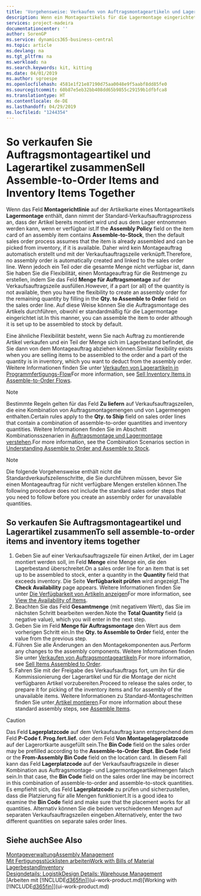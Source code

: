 ```yaml
---
title: 'Vorgehensweise: Verkaufen von Auftragsmontageartikeln und Lagerartikeln zusammen | Microsoft Docs'
description: Wenn ein Montageartikels für die Lagermontage eingerichtet ist, dann nimmt der Standard-Verkaufsauftragsprozess an, dass der Artikel bereits montiert wird und aus dem Lager entnommen werden kann, wenn er verfügbar ist. Wenn jedoch ein Teil oder die gesamte Menge nicht verfügbar ist, dann Sie haben Sie die Flexibilität, einen Montageauftrag für die Restmenge dynamisch zu erstellen.
services: project-madeira
documentationcenter: ''
author: SorenGP
ms.service: dynamics365-business-central
ms.topic: article
ms.devlang: na
ms.tgt_pltfrm: na
ms.workload: na
ms.search.keywords: kit, kitting
ms.date: 04/01/2019
ms.author: sgroespe
ms.openlocfilehash: 4581e1f21e87190d75aa0048e9f5aabf8dd85fe0
ms.sourcegitcommit: 60b87e5eb32bb408dd65b9855c29159b1dfbfca8
ms.translationtype: HT
ms.contentlocale: de-DE
ms.lasthandoff: 04/29/2019
ms.locfileid: "1244354"
---
```

# <a name="sell-assemble-to-order-items-and-inventory-items-together"></a><span data-ttu-id="eba1d-104">So verkaufen Sie Auftragsmontageartikel und Lagerartikel zusammen</span><span class="sxs-lookup"><span data-stu-id="eba1d-104">Sell Assemble-to-Order Items and Inventory Items Together</span></span>
<span data-ttu-id="eba1d-105">Wenn das Feld **Montagerichtlinie** auf der Artikelkarte eines Montageartikels **Lagermontage** enthält, dann nimmt der Standard-Verkaufsauftragsprozess an, dass der Artikel bereits montiert wird und aus dem Lager entnommen werden kann, wenn er verfügbar ist.</span><span class="sxs-lookup"><span data-stu-id="eba1d-105">If the **Assembly Policy** field on the item card of an assembly item contains **Assemble-to-Stock**, then the default sales order process assumes that the item is already assembled and can be picked from inventory, if it is available.</span></span> <span data-ttu-id="eba1d-106">Daher wird kein Montageauftrag automatisch erstellt und mit der Verkaufsauftragszeile verknüpft.</span><span class="sxs-lookup"><span data-stu-id="eba1d-106">Therefore, no assembly order is automatically created and linked to the sales order line.</span></span> <span data-ttu-id="eba1d-107">Wenn jedoch ein Teil oder die gesamte Menge nicht verfügbar ist, dann Sie haben Sie die Flexibilität, einen Montageauftrag für die Restmenge zu erstellen, indem Sie das Feld **Menge für Auftragsmontage** auf der Verkaufsauftragszeile ausfüllen.</span><span class="sxs-lookup"><span data-stu-id="eba1d-107">However, if a part (or all) of the quantity is not available, then you have the flexibility to create an assembly order for the remaining quantity by filling in the **Qty. to Assemble to Order** field on the sales order line.</span></span> <span data-ttu-id="eba1d-108">Auf diese Weise können Sie die Auftragsmontage des Artikels durchführen, obwohl er standardmäßig für die Lagermontage eingerichtet ist.</span><span class="sxs-lookup"><span data-stu-id="eba1d-108">In this manner, you can assemble the item to order although it is set up to be assembled to stock by default.</span></span>  

<span data-ttu-id="eba1d-109">Eine ähnliche Flexibilität besteht, wenn Sie nach Auftrag zu montierende Artikel verkaufen und ein Teil der Menge sich im Lagerbestand befindet, die Sie dann von dem Montageauftrag abziehen können.</span><span class="sxs-lookup"><span data-stu-id="eba1d-109">Similar flexibility exists when you are selling items to be assembled to the order and a part of the quantity is in inventory, which you want to deduct from the assembly order.</span></span> <span data-ttu-id="eba1d-110">Weitere Informationen finden Sie unter [Verkaufen von Lagerartikeln in Programmfertigungs-Flow](assembly-how-to-sell-inventory-items-in-assemble-to-order-flows.md)</span><span class="sxs-lookup"><span data-stu-id="eba1d-110">For more information, see [Sell Inventory Items in Assemble-to-Order Flows](assembly-how-to-sell-inventory-items-in-assemble-to-order-flows.md).</span></span>  

> [!NOTE]  
>  <span data-ttu-id="eba1d-111">Bestimmte Regeln gelten für das Feld **Zu liefern** auf Verkaufsauftragszeilen, die eine Kombination von Auftragsmontagemengen und von Lagermengen enthalten.</span><span class="sxs-lookup"><span data-stu-id="eba1d-111">Certain rules apply to the **Qty. to Ship** field on sales order lines that contain a combination of assemble-to-order quantities and inventory quantities.</span></span> <span data-ttu-id="eba1d-112">Weitere Informationen finden Sie im Abschnitt Kombinationsszenarien in [Auftragsmontage und Lagermontage verstehen](assembly-assemble-to-order-or-assemble-to-stock.md).</span><span class="sxs-lookup"><span data-stu-id="eba1d-112">For more information, see the Combination Scenarios section in [Understanding Assemble to Order and Assemble to Stock](assembly-assemble-to-order-or-assemble-to-stock.md).</span></span>  

> [!NOTE]  
>  <span data-ttu-id="eba1d-113">Die folgende Vorgehensweise enthält nicht die Standardverkaufszeilenschritte, die Sie durchführen müssen, bevor Sie einen Montageauftrag für nicht verfügbare Mengen erstellen können.</span><span class="sxs-lookup"><span data-stu-id="eba1d-113">The following procedure does not include the standard sales order steps that you need to follow before you create an assembly order for unavailable quantities.</span></span>

## <a name="to-sell-assemble-to-order-items-and-inventory-items-together"></a><span data-ttu-id="eba1d-114">So verkaufen Sie Auftragsmontageartikel und Lagerartikel zusammen</span><span class="sxs-lookup"><span data-stu-id="eba1d-114">To sell assemble-to-order items and inventory items together</span></span>  
1.  <span data-ttu-id="eba1d-115">Geben Sie auf einer Verkaufsauftragszeile für einen Artikel, der im Lager montiert werden soll, im Feld **Menge** eine Menge ein, die den Lagerbestand überschreitet.</span><span class="sxs-lookup"><span data-stu-id="eba1d-115">On a sales order line for an item that is set up to be assembled to stock, enter a quantity in the **Quantity** field that exceeds inventory.</span></span> <span data-ttu-id="eba1d-116">Die Seite **Verfügbarkeit prüfen** wird angezeigt.</span><span class="sxs-lookup"><span data-stu-id="eba1d-116">The **Check Availability** page appears.</span></span> <span data-ttu-id="eba1d-117">Weitere Informationen finden Sie unter [Die Verfügbarkeit von Artikeln anzeigen](inventory-how-availability-overview.md)</span><span class="sxs-lookup"><span data-stu-id="eba1d-117">For more information, see [View the Availability of Items](inventory-how-availability-overview.md).</span></span>
2.  <span data-ttu-id="eba1d-118">Beachten Sie das Feld **Gesamtmenge** (mit negativem Wert), das Sie im nächsten Schritt bearbeiten werden.</span><span class="sxs-lookup"><span data-stu-id="eba1d-118">Note the **Total Quantity** field (a negative value), which you will enter in the next step.</span></span>  
3.  <span data-ttu-id="eba1d-119">Geben Sie im Feld **Menge für Auftragsmontage** den Wert aus dem vorherigen Schritt ein.</span><span class="sxs-lookup"><span data-stu-id="eba1d-119">In the **Qty. to Assemble to Order** field, enter the value from the previous step.</span></span>  
4.  <span data-ttu-id="eba1d-120">Führen Sie alle Änderungen an den Montagekomponenten aus.</span><span class="sxs-lookup"><span data-stu-id="eba1d-120">Perform any changes to the assembly components.</span></span> <span data-ttu-id="eba1d-121">Weitere Informationen finden Sie unter [Verkaufen von Auftragsmontageartikeln](assembly-how-to-sell-items-assembled-to-order.md).</span><span class="sxs-lookup"><span data-stu-id="eba1d-121">For more information, see [Sell Items Assembled to Order](assembly-how-to-sell-items-assembled-to-order.md).</span></span>  
5.  <span data-ttu-id="eba1d-122">Fahren Sie mit der Freigabe des Verkaufsauftrags fort, um ihn für die Kommissionierung der Lagerartikel und für die Montage der nicht verfügbaren Artikel vorzubereiten.</span><span class="sxs-lookup"><span data-stu-id="eba1d-122">Proceed to release the sales order, to prepare it for picking of the inventory items and for assembly of the unavailable items.</span></span> <span data-ttu-id="eba1d-123">Weitere Informationen zu Standard-Montageschritten finden Sie unter[ Artikel montieren](assembly-how-to-assemble-items.md).</span><span class="sxs-lookup"><span data-stu-id="eba1d-123">For more information about these standard assembly steps, see [Assemble Items](assembly-how-to-assemble-items.md).</span></span>  

> [!CAUTION]  
>  <span data-ttu-id="eba1d-124">Das Feld **Lagerplatzcode** auf dem Verkaufsauftrag kann entsprechend dem Feld **P-Code f. Prog.fert.lief.** oder dem Feld **Von Montagelagerplatzcode** auf der Lagerortkarte ausgefüllt sein.</span><span class="sxs-lookup"><span data-stu-id="eba1d-124">The **Bin Code** field on the sales order may be prefilled according to the **Assemble-to-Order Shpt. Bin Code** field or the **From-Assembly Bin Code** field on the location card.</span></span> <span data-ttu-id="eba1d-125">In diesem Fall kann das Feld **Lagerplatzcode** auf der Verkaufsauftragszeile in dieser Kombination aus Auftragsmontage- und Lagermontageartikelmengen falsch sein.</span><span class="sxs-lookup"><span data-stu-id="eba1d-125">In that case, the **Bin Code** field on the sales order line may be incorrect in this combination of assemble-to-order and assemble-to-stock quantities.</span></span> <span data-ttu-id="eba1d-126">Es empfiehlt sich, das Feld **Lagerplatzcode** zu prüfen und sicherzustellen, dass die Platzierung für alle Mengen funktioniert.</span><span class="sxs-lookup"><span data-stu-id="eba1d-126">It is a good idea to examine the **Bin Code** field and make sure that the placement works for all quantities.</span></span> <span data-ttu-id="eba1d-127">Alternativ können Sie die beiden verschiedenen Mengen auf separaten Verkaufsauftragszeilen eingeben.</span><span class="sxs-lookup"><span data-stu-id="eba1d-127">Alternatively, enter the two different quantities on separate sales order lines.</span></span>  

## <a name="see-also"></a><span data-ttu-id="eba1d-128">Siehe auch</span><span class="sxs-lookup"><span data-stu-id="eba1d-128">See Also</span></span>  
[<span data-ttu-id="eba1d-129">Montageverwaltung</span><span class="sxs-lookup"><span data-stu-id="eba1d-129">Assembly Management</span></span>](assembly-assemble-items.md)  
[<span data-ttu-id="eba1d-130">Mit Fertigungsstücklisten arbeiten</span><span class="sxs-lookup"><span data-stu-id="eba1d-130">Work with Bills of Material</span></span>](inventory-how-work-BOMs.md)  
[<span data-ttu-id="eba1d-131">Lagerbestand</span><span class="sxs-lookup"><span data-stu-id="eba1d-131">Inventory</span></span>](inventory-manage-inventory.md)  
[<span data-ttu-id="eba1d-132">Designdetails: Logistik</span><span class="sxs-lookup"><span data-stu-id="eba1d-132">Design Details: Warehouse Management</span></span>](design-details-warehouse-management.md)  
<span data-ttu-id="eba1d-133">[Arbeiten mit [!INCLUDE[d365fin](includes/d365fin_md.md)]](ui-work-product.md)</span><span class="sxs-lookup"><span data-stu-id="eba1d-133">[Working with [!INCLUDE[d365fin](includes/d365fin_md.md)]](ui-work-product.md)</span></span>
